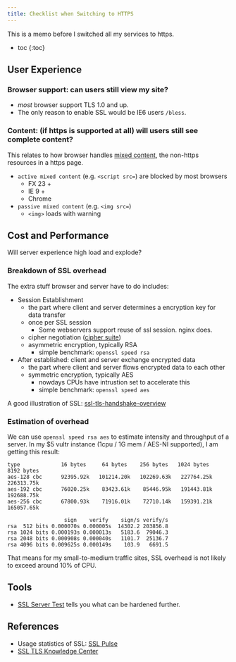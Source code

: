 ```yaml
---
title: Checklist when Switching to HTTPS
---
```


This is a memo before I switched all my services to https.

- toc
{:toc}

## User Experience

### Browser support: can users still view my site?

- *most* browser support TLS 1.0 and up.
- The only reason to enable SSL would be IE6 users `/bless`.

### Content: (if https is supported at all) will users still see complete content?

This relates to how browser handles [mixed content](https://developer.mozilla.org/en-US/docs/Web/Security/Mixed_content),
the non-https resources in a https page.

- `active mixed content` (e.g. `<script src=`) are blocked by most browsers
    - FX 23 +
    - IE 9 +
    - Chrome
- `passive mixed content` (e.g. `<img src=`)
    - `<img>` loads with warning

## Cost and Performance

Will server experience high load and explode?

### Breakdown of SSL overhead

The extra stuff browser and server have to do includes:

- Session Establishment
    - the part where client and server determines a encryption key for data transfer
    - once per SSL session
        - Some webservers support reuse of ssl session. nginx does.
    - cipher negotiation ([cipher suite](https://en.wikipedia.org/wiki/Cipher_suite))
    - asymmetric encryption, typically RSA
        - simple benchmark: `openssl speed rsa`
- After established: client and server exchange encrypted data
    - the part where client and server flows encrypted data to each other
    - symmetric encryption, typically AES
        - nowdays CPUs have intrustion set to accelerate this
        - simple benchmark: `openssl speed aes`

A good illustration of SSL: [ssl-tls-handshake-overview](https://www.ssl.com/article/ssl-tls-handshake-overview/)

### Estimation of overhead

We can use `openssl speed rsa aes` to estimate intensity and throughput of a server.
In my $5 vultr instance (1cpu / 1G mem / AES-NI supported), I am getting this result:

```text
type             16 bytes     64 bytes    256 bytes   1024 bytes   8192 bytes
aes-128 cbc      92395.92k   101214.20k   102269.63k   227764.25k   226313.75k
aes-192 cbc      76020.25k    83423.61k    85446.95k   191443.81k   192688.75k
aes-256 cbc      67800.93k    71916.01k    72710.14k   159391.21k   165057.65k

                  sign    verify    sign/s verify/s
rsa  512 bits 0.000070s 0.000005s  14302.2 203856.8
rsa 1024 bits 0.000193s 0.000013s   5183.6  79046.3
rsa 2048 bits 0.000908s 0.000040s   1101.7  25136.7
rsa 4096 bits 0.009625s 0.000149s    103.9   6691.5
```

That means for my small-to-medium traffic sites, SSL overhead is not likely to exceed around 10% of CPU.

## Tools

- [SSL Server Test](https://www.ssllabs.com/ssltest/index.html) tells you what can be hardened further.

## References

- Usage statistics of SSL: [SSL Pulse](https://www.ssllabs.com/ssl-pulse/)
- [SSL TLS Knowledge Center](https://www.owasp.org/index.php/SSL_TLS_Knowledge_Center)
